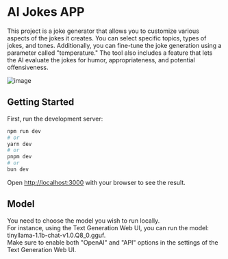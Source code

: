 # AI Jokes APP

This project is a joke generator that allows you to customize various aspects of the jokes it creates. You can select specific topics, types of jokes, and tones. Additionally, you can fine-tune the joke generation using a parameter called "temperature." The tool also includes a feature that lets the AI evaluate the jokes for humor, appropriateness, and potential offensiveness.


![image](https://github.com/oneskill/ai-jokes-app/assets/7022412/3e75e29a-ecd4-49ab-8a16-abf9177565d3)

## Getting Started

First, run the development server:

```bash
npm run dev
# or
yarn dev
# or
pnpm dev
# or
bun dev
```

Open [http://localhost:3000](http://localhost:3000) with your browser to see the result.


## Model

You need to choose the model you wish to run locally. <br/>
For instance, using the Text Generation Web UI, you can run the model: tinyllama-1.1b-chat-v1.0.Q8_0.gguf. <br/>
Make sure to enable both "OpenAI" and "API" options in the settings of the Text Generation Web UI.

